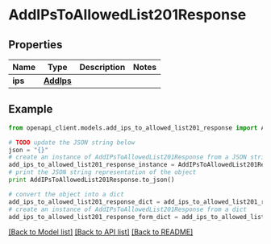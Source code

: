 # AddIPsToAllowedList201Response


## Properties
Name | Type | Description | Notes
------------ | ------------- | ------------- | -------------
**ips** | [**AddIps**](AddIps.md) |  | 

## Example

```python
from openapi_client.models.add_ips_to_allowed_list201_response import AddIPsToAllowedList201Response

# TODO update the JSON string below
json = "{}"
# create an instance of AddIPsToAllowedList201Response from a JSON string
add_ips_to_allowed_list201_response_instance = AddIPsToAllowedList201Response.from_json(json)
# print the JSON string representation of the object
print AddIPsToAllowedList201Response.to_json()

# convert the object into a dict
add_ips_to_allowed_list201_response_dict = add_ips_to_allowed_list201_response_instance.to_dict()
# create an instance of AddIPsToAllowedList201Response from a dict
add_ips_to_allowed_list201_response_form_dict = add_ips_to_allowed_list201_response.from_dict(add_ips_to_allowed_list201_response_dict)
```
[[Back to Model list]](../README.md#documentation-for-models) [[Back to API list]](../README.md#documentation-for-api-endpoints) [[Back to README]](../README.md)


